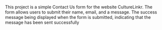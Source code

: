 This project is a simple Contact Us form for the website CultureLinkr. The form allows users to submit their name, email, and a message. The success message being displayed when the form is submitted, indicating that the message has been sent successfully
